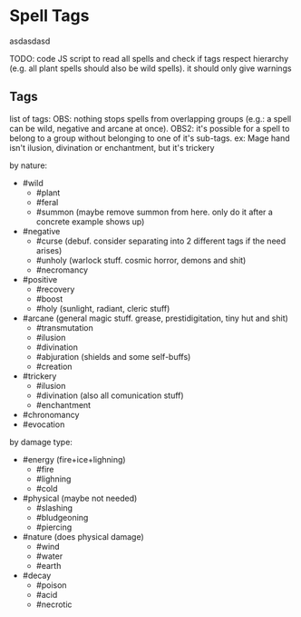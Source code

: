 # Spell Tags
asdasdasd

TODO: code JS script to read all spells and check if tags respect hierarchy (e.g. all plant spells should also be wild spells). it should only give warnings

## Tags
list of tags:
OBS: nothing stops spells from overlapping groups (e.g.: a spell can be wild, negative and arcane at once).
OBS2: it's possible for a spell to belong to a group without belonging to one of it's sub-tags. ex: Mage hand isn't ilusion, divination or enchantment, but it's trickery

by nature:
- #wild
	- #plant
	- #feral
	- #summon (maybe remove summon from here. only do it after a concrete example shows up)
- #negative
	- #curse (debuf. consider separating into 2 different tags if the need arises)
	- #unholy (warlock stuff. cosmic horror, demons and shit)
	- #necromancy
- #positive
	- #recovery
	- #boost
	- #holy (sunlight, radiant, cleric stuff)
- #arcane  (general magic stuff. grease, prestidigitation, tiny hut and shit)
	- #transmutation
	- #ilusion
	- #divination 
	- #abjuration (shields and some self-buffs)
	- #creation
- #trickery
	- #ilusion
	- #divination (also all comunication stuff)
	- #enchantment
- #chronomancy
- #evocation


by damage type:
- #energy (fire+ice+lighning)
	- #fire
	- #lighning
	- #cold
- #physical (maybe not needed)
	- #slashing
	- #bludgeoning
	- #piercing
- #nature (does physical damage)
	- #wind
	- #water
	- #earth
- #decay
	- #poison
	- #acid
	- #necrotic
